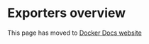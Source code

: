 # Exporters overview

This page has moved to [Docker Docs website](https://docs.docker.com/build/building/exporters)
